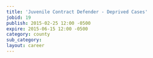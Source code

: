```yaml
---
title: 'Juvenile Contract Defender - Deprived Cases'
jobid: 19
publish: 2015-02-25 12:00 -0500
expire: 2015-06-15 12:00 -0500
category: county
sub_category: 
layout: career
---
```

